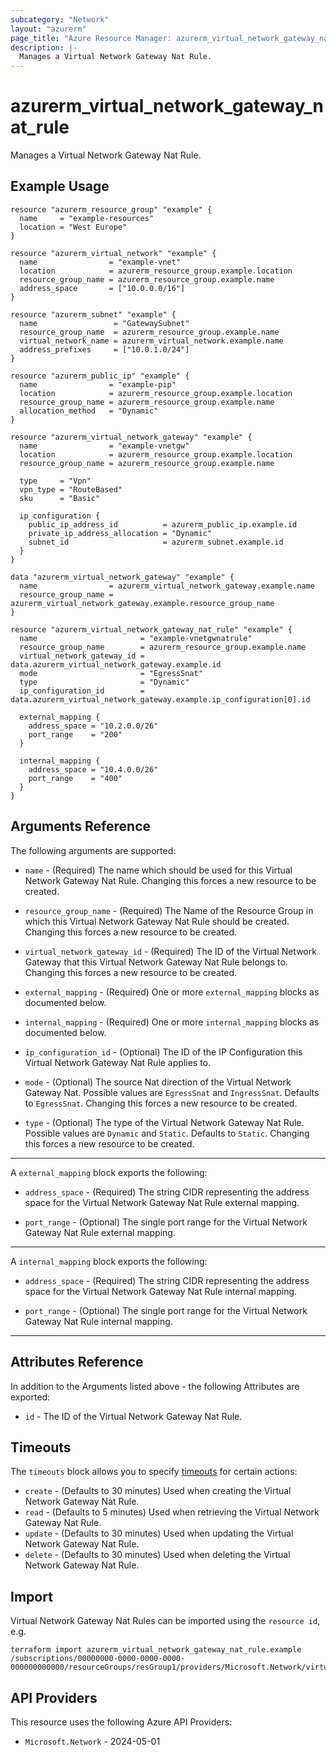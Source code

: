 ```yaml
---
subcategory: "Network"
layout: "azurerm"
page_title: "Azure Resource Manager: azurerm_virtual_network_gateway_nat_rule"
description: |-
  Manages a Virtual Network Gateway Nat Rule.
---
```


# azurerm_virtual_network_gateway_nat_rule

Manages a Virtual Network Gateway Nat Rule.

## Example Usage

```hcl
resource "azurerm_resource_group" "example" {
  name     = "example-resources"
  location = "West Europe"
}

resource "azurerm_virtual_network" "example" {
  name                = "example-vnet"
  location            = azurerm_resource_group.example.location
  resource_group_name = azurerm_resource_group.example.name
  address_space       = ["10.0.0.0/16"]
}

resource "azurerm_subnet" "example" {
  name                 = "GatewaySubnet"
  resource_group_name  = azurerm_resource_group.example.name
  virtual_network_name = azurerm_virtual_network.example.name
  address_prefixes     = ["10.0.1.0/24"]
}

resource "azurerm_public_ip" "example" {
  name                = "example-pip"
  location            = azurerm_resource_group.example.location
  resource_group_name = azurerm_resource_group.example.name
  allocation_method   = "Dynamic"
}

resource "azurerm_virtual_network_gateway" "example" {
  name                = "example-vnetgw"
  location            = azurerm_resource_group.example.location
  resource_group_name = azurerm_resource_group.example.name

  type     = "Vpn"
  vpn_type = "RouteBased"
  sku      = "Basic"

  ip_configuration {
    public_ip_address_id          = azurerm_public_ip.example.id
    private_ip_address_allocation = "Dynamic"
    subnet_id                     = azurerm_subnet.example.id
  }
}

data "azurerm_virtual_network_gateway" "example" {
  name                = azurerm_virtual_network_gateway.example.name
  resource_group_name = azurerm_virtual_network_gateway.example.resource_group_name
}

resource "azurerm_virtual_network_gateway_nat_rule" "example" {
  name                       = "example-vnetgwnatrule"
  resource_group_name        = azurerm_resource_group.example.name
  virtual_network_gateway_id = data.azurerm_virtual_network_gateway.example.id
  mode                       = "EgressSnat"
  type                       = "Dynamic"
  ip_configuration_id        = data.azurerm_virtual_network_gateway.example.ip_configuration[0].id

  external_mapping {
    address_space = "10.2.0.0/26"
    port_range    = "200"
  }

  internal_mapping {
    address_space = "10.4.0.0/26"
    port_range    = "400"
  }
}
```

## Arguments Reference

The following arguments are supported:

* `name` - (Required) The name which should be used for this Virtual Network Gateway Nat Rule. Changing this forces a new resource to be created.

* `resource_group_name` - (Required) The Name of the Resource Group in which this Virtual Network Gateway Nat Rule should be created. Changing this forces a new resource to be created.

* `virtual_network_gateway_id` - (Required) The ID of the Virtual Network Gateway that this Virtual Network Gateway Nat Rule belongs to. Changing this forces a new resource to be created.

* `external_mapping` - (Required) One or more `external_mapping` blocks as documented below.

* `internal_mapping` - (Required) One or more `internal_mapping` blocks as documented below.

* `ip_configuration_id` - (Optional) The ID of the IP Configuration this Virtual Network Gateway Nat Rule applies to.

* `mode` - (Optional) The source Nat direction of the Virtual Network Gateway Nat. Possible values are `EgressSnat` and `IngressSnat`. Defaults to `EgressSnat`. Changing this forces a new resource to be created.

* `type` - (Optional) The type of the Virtual Network Gateway Nat Rule. Possible values are `Dynamic` and `Static`. Defaults to `Static`. Changing this forces a new resource to be created.

---

A `external_mapping` block exports the following:

* `address_space` - (Required) The string CIDR representing the address space for the Virtual Network Gateway Nat Rule external mapping.

* `port_range` - (Optional) The single port range for the Virtual Network Gateway Nat Rule external mapping.

---

A `internal_mapping` block exports the following:

* `address_space` - (Required) The string CIDR representing the address space for the Virtual Network Gateway Nat Rule internal mapping.

* `port_range` - (Optional) The single port range for the Virtual Network Gateway Nat Rule internal mapping.

---

## Attributes Reference

In addition to the Arguments listed above - the following Attributes are exported:

* `id` - The ID of the Virtual Network Gateway Nat Rule.

## Timeouts

The `timeouts` block allows you to specify [timeouts](https://www.terraform.io/language/resources/syntax#operation-timeouts) for certain actions:

* `create` - (Defaults to 30 minutes) Used when creating the Virtual Network Gateway Nat Rule.
* `read` - (Defaults to 5 minutes) Used when retrieving the Virtual Network Gateway Nat Rule.
* `update` - (Defaults to 30 minutes) Used when updating the Virtual Network Gateway Nat Rule.
* `delete` - (Defaults to 30 minutes) Used when deleting the Virtual Network Gateway Nat Rule.

## Import

Virtual Network Gateway Nat Rules can be imported using the `resource id`, e.g.

```shell
terraform import azurerm_virtual_network_gateway_nat_rule.example /subscriptions/00000000-0000-0000-0000-000000000000/resourceGroups/resGroup1/providers/Microsoft.Network/virtualNetworkGateways/gw1/natRules/rule1
```

## API Providers
<!-- This section is generated, changes will be overwritten -->
This resource uses the following Azure API Providers:

* `Microsoft.Network` - 2024-05-01
